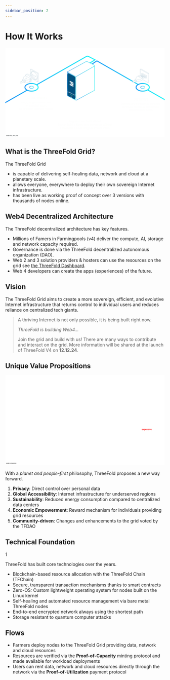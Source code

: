 ```yaml
---
sidebar_position: 2
---
```


# How It Works

![](become-a-farmer/become_farmer.png)


## What is the ThreeFold Grid?

The ThreeFold Grid 
- is capable of delivering self-healing data, network and cloud at a planetary scale.
- allows everyone, everywhere to deploy their own sovereign Internet infrastructure. 
- has been live as working proof of concept over 3 versions with thousands of nodes online.

## Web4 Decentralized Architecture

The ThreeFold decentralized architecture has key features.

- Millions of Famers in Farmingpools (v4) deliver the compute, AI, storage and network capacity required.
- Governance is done via the ThreeFold decentralized autonomous organization (DAO).
- Web 2 and 3 solution providers & hosters can use the resources on the grid see [the ThreeFold Dashboard](https://dashboard.grid.tf).
- Web 4 developers can create the apps (experiences) of the future.

## Vision

The ThreeFold Grid aims to create a more sovereign, efficient, and evolutive Internet infrastructure that returns control to individual users and reduces reliance on centralized tech giants. 

> A thriving Internet is not only possible, it is being built right now.
>
> *ThreeFold is building Web4...*
> 
> Join the grid and build with us! There are many ways to contribute and interact on the grid. 
> More information will be shared at the launch of ThreeFold V4 on **12.12.24**.


## Unique Value Propositions

![](img/compare.png)

With a *planet and people-first* philosophy, ThreeFold proposes a new way forward.

1. **Privacy**: Direct control over personal data
2. **Global Accessibility**: Internet infrastructure for underserved regions
3. **Sustainability**: Reduced energy consumption compared to centralized data centers
4. **Economic Empowerment**: Reward mechanism for individuals providing grid resources
5. **Community-driven**: Changes and enhancements to the grid voted by the TFDAO


## Technical Foundation

1[](img/zos.png)

ThreeFold has built core technologies over the years.

- Blockchain-based resource allocation with the ThreeFold Chain (TFChain)
- Secure, transparent transaction mechanisms thanks to smart contracts
- Zero-OS: Custom lightweight operating system for nodes built on the Linux kernel
- Self-healing and automated resource management via bare metal ThreeFold nodes
- End-to-end encrypted network always using the shortest path
- Storage resistant to quantum computer attacks

## Flows

- Farmers deploy nodes to the ThreeFold Grid providing data, network and cloud resources
- Resources are verified via the **Proof-of-Capacity** minting protocol and made available for workload deployments
- Users can rent data, network and cloud resources directly through the network via the **Proof-of-Utilization** payment protocol


